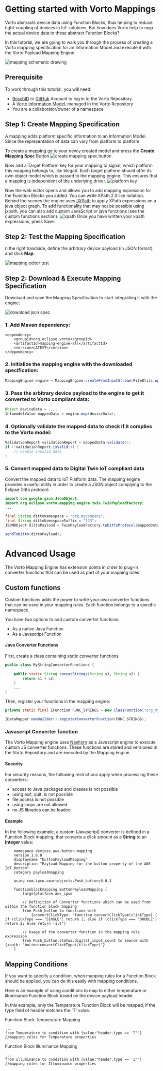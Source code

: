 # Getting started with Vorto Mappings

Vorto abstracts device data using Function Blocks, thus helping to reduce tight-coupling of devices in IoT solutions. But how does Vorto help to map the actual device data to these abstract Function Blocks? 

In this tutorial, we are going to walk you through the process of creating a Vorto mapping specification for an Information Model and execute it with the Vorto Payload Mapping Engine.

![mapping schematic drawing](./docs/vorto_mappings_schema.png)

## Prerequisite

To work through this tutorial, you will need:

- [BoschID](https://accounts.bosch-iot-suite.com/) or [GitHub](https://github.com/) Account to log in to the Vorto Repository
- A [Vorto Information Model](https://www.eclipse.org/vorto/tutorials/tisensor/), managed in the Vorto Repository
- You are a collaborator/owner of a namespace


## Step 1: Create Mapping Specification

A mapping adds platform specific information to an Information Model. Since the representation of data can vary from platform to platform.

To create a mapping go to your newly created model and press the **Create Mapping Spec** Button
![create mapping spec button](./docs/create_mapping_spec_button.png)

Now add a Target Platform key for your mapping to signal, which platform this mapping belongs to, like blegatt. Each target platform should offer its own object model which is passed to the mapping engine. This ensures that a mapping is independent of the underlying driver.
![platform key](./docs/target_platform_key.png)

Now the web editor opens and allows you to add mapping expression for the Function Blocks you added. You can write XPath 2.0 like notation. Behind the scenes the engine uses [JXPath](https://commons.apache.org/proper/commons-jxpath/) to apply XPath expressions on a java object graph. To add functionality that may not be possible using jxpath, you can also add custom JavaScript or java functions (see the custom functions section).
![xpath](./docs/xpath.png)
Once you have written your xpath expressions, press Save.

## Step 2: Test the Mapping Specification

n the right handside, define the arbitrary device payload (in JSON format) and click **Map**: 

![mapping editor test](./docs/mapping_editor_test.png)


## Step 2: Download & Execute Mapping Specification

Download and save the Mapping Specification to start integrating it with the engine:

![download json spec](./docs/download_spec_button.png)

### 1. Add Maven dependency:
```
<dependency>
	<groupId>org.eclipse.vorto</groupId>
	<artifactId>mapping-engine-all</artifactId>
	<version>LATEST</version>
</dependency>
```

### 2. Initialize the mapping engine with the downloaded specification:

```Java
MappingEngine engine = MappingEngine.createFromInputStream(FileUtils.openInputStream(new File("src/main/resources/mappingspec.json")));

```

### 3. Pass the arbitrary device payload to the engine to get it converted to Vorto compliant data:

```Java
Object deviceData = ...;
InfomodelValue mappedData = engine.map(deviceData);

```

### 4. Optionally validate the mapped data to check if it complies to the Vorto model:

```Java
ValidationReport validationReport = mappedData.validate();
if (!validationReport.isValid()) {
	// handle invalid data
}

```

### 5. Convert mapped data to Digital Twin IoT compliant data
 
Convert the mapped data to IoT Platform data. The mapping engine provides a useful utility in order to create a JSON object complying to the Eclipse Ditto protocol:

```Java
import com.google.gson.JsonObject;
import org.eclipse.vorto.mapping.engine.twin.TwinPayloadFactory;
...

final String dittoNamespace = "org.mycompany";
final String dittoNamespaceSuffix = "123";
JSONObject dittoPayload = TwinPayloadFactory.toDittoProtocol(mappedData, dittoNamespace, dittoNamespaceSuffix);

sendToDitto(dittoPayload);
```

# Advanced Usage

The Vorto Mapping Engine has extension points in order to plug-in converter functions that can be used as part of your mapping rules.

## Custom functions

Custom functions adds the power to write your own converter functions that can be used in your mapping rules. Each function belongs to a specific namespace.

You have two options to add custom converter functions:

* As a native Java Function 
* As a Javascript Function 

#### Java Converter Functions

First, create a class containing static converter functions

```Java
public class MyStringConverterFunctions {
	
	public static String concatStrings(String s1, String s2) {
		return s1 + s2;
	}
	...
}
```

Then, register your functions in the mapping engine:

```Java
private static final IFunction FUNC_STRINGS = new ClassFunction("org_mycompany_strings", MyStringConverterFunctions.class);

IDataMapper.newBuilder().registerConverterFunction(FUNC_STRINGS);
```

### Javascript Converter function

The Vorto Mapping engine uses [Nashorn](http://www.oracle.com/technetwork/articles/java/jf14-nashorn-2126515.html) as a Javascript engine to execute custom JS converter functions. These functions are stored and versioned in the Vorto Repository and are executed by the Mapping Engine. 

#### Security

For security reasons, the following restrictions apply when processing these converters:

* access to Java packages and classes is not possible
* using exit, quit, is not possible
* file access is not possible
* using loops are not allowed
* no JS libraries can be loaded

#### Example

In the following example, a custom (Javascript) converter is defined in a Function Block mapping, that converts a click amount as a **String** to an **Integer** value:

		namespace devices.aws.button.mapping
		version 1.0.0
		displayname "buttonPayloadMapping"
		description "Payload Mapping for the button property of the AWS IoT Button"
		category payloadmapping
		
		using com.ipso.smartobjects.Push_button;0.0.1
		
		functionblockmapping ButtonPayloadMapping {
			targetplatform aws_ipso

			// Definition of Converter functions which can be used from within the function block mapping
			from Push_button to functions with 
				{convertClickType: "function convertClickType(clickType) { if (clickType === 'SINGLE') return 1; else if (clickType === 'DOUBLE') return 2; else return -1;}"}
			
			// Usage of the converter function in the mapping rule expression
			from Push_button.status.digital_input_count to source with {xpath: "button:convertClickType(/clickType)"}
		}


## Mapping Conditions

If you want to specify a condition, when mapping rules for a Function Block should be applied, you can do this easily with mapping conditions.

Here is an example of using conditions to map to either temperature or illuminance Function Block based on the device payload header. 

In this example, only the Temperature Function Block will be mapped, if the type field of header matches the 'T' value. 

Function Block Temperature Mapping

	...
	from Temperature to condition with {value:"header.type == 'T'"}
	//mapping rules for Temperature properties

Function Block Illuminance Mapping

	...
	from Illuminance to condition with {value:"header.type == 'I'"}
	//mapping rules for Illuminance properties





